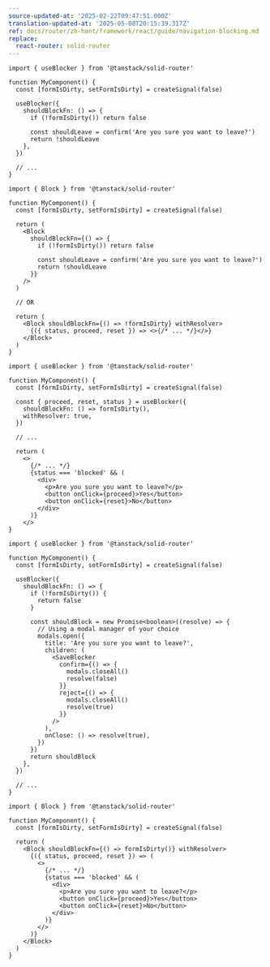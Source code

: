 ```yaml
---
source-updated-at: '2025-02-22T09:47:51.000Z'
translation-updated-at: '2025-05-08T20:15:39.317Z'
ref: docs/router/zh-hant/framework/react/guide/navigation-blocking.md
replace:
  react-router: solid-router
---
```


[//]: # 'HookBasedBlockingExample'

```tsx
import { useBlocker } from '@tanstack/solid-router'

function MyComponent() {
  const [formIsDirty, setFormIsDirty] = createSignal(false)

  useBlocker({
    shouldBlockFn: () => {
      if (!formIsDirty()) return false

      const shouldLeave = confirm('Are you sure you want to leave?')
      return !shouldLeave
    },
  })

  // ...
}
```

[//]: # 'HookBasedBlockingExample'
[//]: # 'ComponentBasedBlockingExample'

```tsx
import { Block } from '@tanstack/solid-router'

function MyComponent() {
  const [formIsDirty, setFormIsDirty] = createSignal(false)

  return (
    <Block
      shouldBlockFn={() => {
        if (!formIsDirty()) return false

        const shouldLeave = confirm('Are you sure you want to leave?')
        return !shouldLeave
      }}
    />
  )

  // OR

  return (
    <Block shouldBlockFn={() => !formIsDirty} withResolver>
      {({ status, proceed, reset }) => <>{/* ... */}</>}
    </Block>
  )
}
```

[//]: # 'ComponentBasedBlockingExample'
[//]: # 'HookBasedCustomUIBlockingWithResolverExample'

```tsx
import { useBlocker } from '@tanstack/solid-router'

function MyComponent() {
  const [formIsDirty, setFormIsDirty] = createSignal(false)

  const { proceed, reset, status } = useBlocker({
    shouldBlockFn: () => formIsDirty(),
    withResolver: true,
  })

  // ...

  return (
    <>
      {/* ... */}
      {status === 'blocked' && (
        <div>
          <p>Are you sure you want to leave?</p>
          <button onClick={proceed}>Yes</button>
          <button onClick={reset}>No</button>
        </div>
      )}
    </>
}
```

[//]: # 'HookBasedCustomUIBlockingWithResolverExample'
[//]: # 'HookBasedCustomUIBlockingWithoutResolverExample'

```tsx
import { useBlocker } from '@tanstack/solid-router'

function MyComponent() {
  const [formIsDirty, setFormIsDirty] = createSignal(false)

  useBlocker({
    shouldBlockFn: () => {
      if (!formIsDirty()) {
        return false
      }

      const shouldBlock = new Promise<boolean>((resolve) => {
        // Using a modal manager of your choice
        modals.open({
          title: 'Are you sure you want to leave?',
          children: (
            <SaveBlocker
              confirm={() => {
                modals.closeAll()
                resolve(false)
              }}
              reject={() => {
                modals.closeAll()
                resolve(true)
              }}
            />
          ),
          onClose: () => resolve(true),
        })
      })
      return shouldBlock
    },
  })

  // ...
}
```

[//]: # 'HookBasedCustomUIBlockingWithoutResolverExample'
[//]: # 'ComponentBasedCustomUIBlockingExample'

```tsx
import { Block } from '@tanstack/solid-router'

function MyComponent() {
  const [formIsDirty, setFormIsDirty] = createSignal(false)

  return (
    <Block shouldBlockFn={() => formIsDirty()} withResolver>
      {({ status, proceed, reset }) => (
        <>
          {/* ... */}
          {status === 'blocked' && (
            <div>
              <p>Are you sure you want to leave?</p>
              <button onClick={proceed}>Yes</button>
              <button onClick={reset}>No</button>
            </div>
          )}
        </>
      )}
    </Block>
  )
}
```

[//]: # 'ComponentBasedCustomUIBlockingExample'
